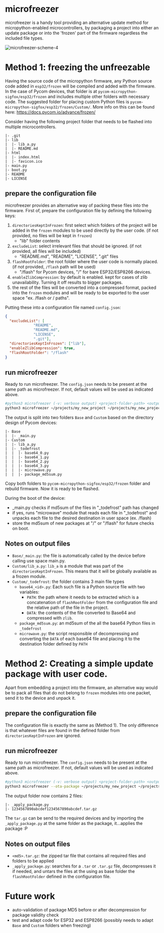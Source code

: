 # microfreezer

microfreezer is a handy tool providing an alternative update method for micropython-enabled microcontrollers, by packaging a project into either an update package or into the 'frozen' part of the firmware regardless the included file types.

![microfreezer-scheme-4](https://user-images.githubusercontent.com/550020/114547587-48178e80-9c67-11eb-8c41-c2050f63ca33.png)

# Method 1: freezing the unfreezable

Having the source code of the micropython firmware, any Python source code added in `esp32/frozen` will be compiled and added with the firmware. In the case of Pycom devices, that folder is at `pycom-micropython-sigfox/esp32/frozen` and includes multiple other folders with necessary code. The suggested folder for placing custom Python files is `pycom-micropython-sigfox/esp32/frozen/Custom/`. More info on this can be found here: https://docs.pycom.io/advance/frozen/

Consider having the following project folder that needs to be flashed into multiple microcontrollers.

```
|- .git
|- lib
|  |- lib_a.py
|  |- README.md
|- html
|  |- index.html
|  |- favicon.ico
|- main.py
|- boot.py
|- README
|- LICENSE
```

## prepare the configuration file

microfreezer provides an alternative way of packing these files into the firmware. First of, prepare the configuration file by defining the following keys:

1. `directoriesKeptInFrozen`: first select which folders of the project will be added in the `frozen` modules to be used directly by the user code. (if not provided, no files will be kept in `frozen`)
    * "lib" folder contents
1. `excludeList`: select irrelevant files that should be ignored. (if not provided, all files will be included)
    * "README.md", "README", "LICENSE", ".git" files
1. `flashRootFolder`: the root folder where the user code is normally placed. (if not provided, `/flash` path will be used)
    * "/flash" for Pycom devices, "/" for bare ESP32/ESP8266 devices.
1. `enableZlibCompression`: by default is enabled. kept for cases of zlib unavailability. Turning it off results to bigger packages.
1. the rest of the files will be converted into a compressed format, packed into the `frozen` modules and will be ready to be exported to the user space "ex. /flash or / paths".

Putting these into a configuration file named `config.json`:

```json
{
  "excludeList": [
             "README",
             "README.md",
             "LICENSE",
             ".git"],
  "directoriesKeptInFrozen": ["lib"],
  "enableZlibCompression": true,
  "flashRootFolder": "/flash"
}
```

## run microfreezer

Ready to run microfreezer. The `config.json` needs to be present at the same path as microfreezer. If not, default values will be used as indicated above.

```bash
#python3 microfreezer (-v: verbose output) <project-folder-path> <output-folder-path>
python3 microfreezer ~/projects/my_new_project ~/projects/my_new_project_packed
```

The output is split into two folders `Base` and `Custom` based on the directory design of Pycom devices:

```
|- Base
|  |- _main.py
|- Custom
|  |- lib_a.py
|  |- _todefrost
|  |  |- base64_0.py
|  |  |- base64_1.py
|  |  |- base64_2.py
|  |  |- base64_3.py
|  |  |- microwave.py
|  |  |- package_md5sum.py
```

Copy both folders to `pycom-micropython-sigfox/esp32/frozen` folder and rebuild firmware. Now it is ready to be flashed.

During the boot of the device:
* _main.py checks if md5sum of the files in "_todefrost" path has changed
* if yes, runs "microwave" module that reads each file in "_todefrost" and unpacks each file to the desired destination in user space (ex. /flash)
* store the md5sum of new packages at "/" or "/flash" for future checks on boot.

## Notes on output files

* `Base/_main.py`: the file is automatically called by the device before calling use space main.py.
* `Custom/lib_a.py`: `lib_a` is a module that was part of the `directoriesKeptInFrozen`. This means that it will be globally available as a frozen module.
* `Custom/_todefrost`: the folder contains 3 main file types
  * `base64_<id>.py`: Each such file is a Python source file with two variables:
    * `PATH`: the path where it needs to be extracted which is a concatenation of `flashRootFolder` from the configuration file and the relative path of the file in the project.
    * `DATA`: the contents of the file converted to Base64 and compressed with `zlib`.
  * `package_md5sum.py`: an md5sum of the all the base64 Python files in `_todefrost`
  * `microwave.py`: the script responsible of decompressing and converting the `DATA` of each base64 file and placing it to the destination folder defined by `PATH`

# Method 2: Creating a simple update package with user code.

Apart from embedding a project into the firmware, an alternative way would be to pack all files that do not belong to `frozen` modules into one packet, send it to the device and unpack it.

## prepare the configuration file

The configuration file is exactly the same as (Method 1). The only difference is that whatever files are found in the defined folder from `directoriesKeptInFrozen` are ignored.

## run microfreezer

Ready to run microfreezer. The `config.json` needs to be present at the same path as microfreezer. If not, default values will be used as indicated above.

```bash
#python3 microfreezer (-v: verbose output) <project-folder-path> <output-folder-path>
python3 microfreezer --ota-package ~/projects/my_new_project ~/projects/my_new_project_packed
```

The output folder now contains 2 files:

```
|- _apply_package.py
|- 1234567890abcdef1234567890abcdef.tar.gz
```

The `tar.gz` can be send to the required devices and by importing the `_apply_package.py` at the same folder as the package, it...applies the package :P

## Notes on output files

* `<md5>.tar.gz`: the zipped tar file that contains all required files and folders to be applied
* `_apply_package.py`: searches for a `.tar` or `.tar.gz` file, decompresses it if needed, and untars the files at the using as base folder the `flashRootFolder` defined in the configuration file. 


# Future work

* auto-validation of package MD5 before or after decompression for package validity check
* test and adapt code for ESP32 and ESP8266 (possibly needs to adapt `Base` and `Custom` folders when freezing)
